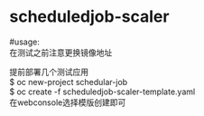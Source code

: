 scheduledjob-scaler
=========================
#usage:  
在测试之前注意更换镜像地址

提前部署几个测试应用  
$ oc new-project schedular-job  
$ oc create -f scheduledjob-scaler-template.yaml  
在webconsole选择模版创建即可
